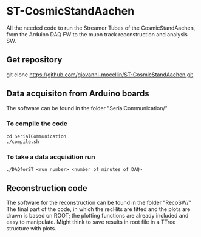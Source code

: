 # ST-CosmicStandAachen
All the needed code to run the Streamer Tubes of the CosmicStandAachen, from the Arduino DAQ FW to the muon track reconstruction and analysis SW.

## Get repository
git clone https://github.com/giovanni-mocellin/ST-CosmicStandAachen.git

## Data acquisiton from Arduino boards
The software can be found in the folder "SerialCommunication/"

### To compile the code
```
cd SerialCommunication
./compile.sh
```

### To take a data acquisition run
```
./DAQforST <run_number> <number_of_minutes_of_DAQ>
```

## Reconstruction code
The software for the reconstruction can be found in the folder "RecoSW/"
The final part of the code, in which the recHits are fitted and the plots are drawn is based on ROOT; the plotting functions are already included and easy to manipulate.
Might think to save results in root file in a TTree structure with plots.
